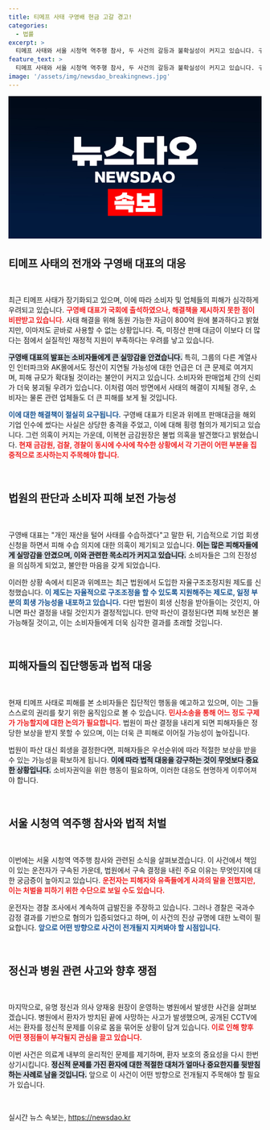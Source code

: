 ```yaml
---
title: 티메프 사태 구영배 현금 고갈 경고!
categories:
  - 법률
excerpt: >
  티메프 사태와 서울 시청역 역주행 참사, 두 사건의 갈등과 불확실성이 커지고 있습니다. 구영배 대표의 사태 해결 의지에 의문이 제기되며 피해자들의 불안감이 증대. 이번 방송에서 자세히 알아봅니다!
feature_text: >
  티메프 사태와 서울 시청역 역주행 참사, 두 사건의 갈등과 불확실성이 커지고 있습니다. 구영배 대표의 사태 해결 의지에 의문이 제기되며 피해자들의 불안감이 증대. 이번 방송에서 자세히 알아봅니다!
image: '/assets/img/newsdao_breakingnews.jpg'
---
```


<p><img src="/assets/img/newsdao_breakingnews.jpg" alt="bookingtag 속보" /></p>

<h2 data-ke-size="size26">티메프 사태의 전개와 구영배 대표의 대응</h2>

<p data-ke-size="size16">&nbsp;</p>  

<p>최근 티메프 사태가 장기화되고 있으며, 이에 따라 소비자 및 업체들의 피해가 심각하게 우려되고 있습니다. <b><span style="color: #ee2323;">구영배 대표가 국회에 출석하였으나, 해결책을 제시하지 못한 점이 비판받고 있습니다.</span></b> 사태 해결을 위해 동원 가능한 자금이 800억 원에 불과하다고 밝혔지만, 이마저도 곧바로 사용할 수 없는 상황입니다. 즉, 미정산 판매 대금이 이보다 더 많다는 점에서 실질적인 재정적 지원이 부족하다는 우려를 낳고 있습니다.</p>

<p><b><span style="background-color: #21538527;">구영배 대표의 발표는 소비자들에게 큰 실망감을 안겼습니다.</span></b> 특히, 그룹의 다른 계열사인 인터파크와 AK몰에서도 정산이 지연될 가능성에 대한 언급은 더 큰 문제로 여겨지며, 피해 규모가 확대될 것이라는 불안이 커지고 있습니다. 소비자와 판매업체 간의 신뢰가 더욱 붕괴될 우려가 있습니다. 이처럼 여러 방면에서 사태의 해결이 지체될 경우, 소비자는 물론 관련 업체들도 더 큰 피해를 보게 될 것입니다.</p>

<p><b><span style="color: #1a5490;">이에 대한 해결책이 절실히 요구됩니다.</span></b> 구영배 대표가 티몬과 위메프 판매대금을 해외 기업 인수에 썼다는 사실은 상당한 충격을 주었고, 이에 대해 횡령 혐의가 제기되고 있습니다. 그런 의혹이 커지는 가운데, 이복현 금감원장은 불법 의혹을 발견했다고 밝혔습니다. <b><span style="color: #ee2323;">현재 금감원, 검찰, 경찰이 동시에 수사에 착수한 상황에서 각 기관이 어떤 부분을 집중적으로 조사하는지 주목해야 합니다.</span></b></p>

<p data-ke-size="size16">&nbsp;</p>  

<h2 data-ke-size="size26">법원의 판단과 소비자 피해 보전 가능성</h2>

<p data-ke-size="size16">&nbsp;</p>  

<p>구영배 대표는 "개인 재산을 털어 사태를 수습하겠다"고 말한 뒤, 기습적으로 기업 회생신청을 하면서 피해 수습 의지에 대한 의혹이 제기되고 있습니다. <b><span style="background-color: #21538527;">이는 많은 피해자들에게 실망감을 안겼으며, 이와 관련한 목소리가 커지고 있습니다.</span></b> 소비자들은 그의 진정성을 의심하게 되었고, 불안한 마음을 갖게 되었습니다.</p>

<p>이러한 상황 속에서 티몬과 위메프는 최근 법원에서 도입한 자율구조조정지원 제도를 신청했습니다. <b><span style="color: #1a5490;">이 제도는 자율적으로 구조조정을 할 수 있도록 지원해주는 제도로, 일정 부분의 회생 가능성을 내포하고 있습니다.</span></b> 다만 법원이 회생 신청을 받아들이는 것인지, 아니면 파산 결정을 내릴 것인지가 결정적입니다. 만약 파산이 결정된다면 피해 보전은 불가능해질 것이고, 이는 소비자들에게 더욱 심각한 결과를 초래할 것입니다.</p>

<p data-ke-size="size16">&nbsp;</p>  

<h2 data-ke-size="size26">피해자들의 집단행동과 법적 대응</h2>

<p data-ke-size="size16">&nbsp;</p>  

<p>현재 티메프 사태로 피해를 본 소비자들은 집단적인 행동을 예고하고 있으며, 이는 그들 스스로의 권리를 찾기 위한 움직임으로 볼 수 있습니다. <b><span style="color: #ee2323;">민사소송을 통해 어느 정도 구제가 가능할지에 대한 논의가 필요합니다.</span></b> 법원이 파산 결정을 내리게 되면 피해자들은 정당한 보상을 받지 못할 수 있으며, 이는 더욱 큰 피해로 이어질 가능성이 높아집니다.</p>

<p>법원이 파산 대신 회생을 결정한다면, 피해자들은 우선순위에 따라 적절한 보상을 받을 수 있는 가능성을 확보하게 됩니다. <b><span style="background-color: #21538527;">이에 따라 법적 대응을 강구하는 것이 무엇보다 중요한 상황입니다.</span></b> 소비자권익을 위한 행동이 필요하며, 이러한 대응도 현명하게 이루어져야 합니다.</p>

<p data-ke-size="size16">&nbsp;</p>  

<h2 data-ke-size="size26">서울 시청역 역주행 참사와 법적 처벌</h2>

<p data-ke-size="size16">&nbsp;</p>  

<p>이번에는 서울 시청역 역주행 참사와 관련된 소식을 살펴보겠습니다. 이 사건에서 책임이 있는 운전자가 구속된 가운데, 법원에서 구속 결정을 내린 주요 이유는 무엇인지에 대한 궁금증이 높아지고 있습니다. <b><span style="color: #ee2323;">운전자는 피해자와 유족들에게 사과의 말을 전했지만, 이는 처벌을 피하기 위한 수단으로 보일 수도 있습니다.</span></b></p>

<p>운전자는 경찰 조사에서 계속하여 급발진을 주장하고 있습니다. 그러나 경찰은 국과수 감정 결과를 기반으로 혐의가 입증되었다고 하며, 이 사건의 진상 규명에 대한 노력이 필요합니다. <b><span style="color: #1a5490;">앞으로 어떤 방향으로 사건이 전개될지 지켜봐야 할 시점입니다.</span></b></p>

<p data-ke-size="size16">&nbsp;</p>  

<h2 data-ke-size="size26">정신과 병원 관련 사고와 향후 쟁점</h2>

<p data-ke-size="size16">&nbsp;</p>  

<p>마지막으로, 유명 정신과 의사 양재웅 원장이 운영하는 병원에서 발생한 사건을 살펴보겠습니다. 병원에서 환자가 방치된 끝에 사망하는 사고가 발생했으며, 공개된 CCTV에서는 환자를 정신적 문제를 이유로 몸을 묶어둔 상황이 담겨 있습니다. <b><span style="color: #ee2323;">이로 인해 향후 어떤 쟁점들이 부각될지 관심을 끌고 있습니다.</span></b></p>

<p>이번 사건은 의료계 내부의 윤리적인 문제를 제기하며, 환자 보호의 중요성을 다시 한번 상기시킵니다. <b><span style="background-color: #21538527;">정신적 문제를 가진 환자에 대한 적절한 대처가 얼마나 중요한지를 뒷받침하는 사례로 남을 것입니다.</span></b> 앞으로 이 사건이 어떤 방향으로 전개될지 주목해야 할 필요가 있습니다.</p>

<p data-ke-size="size16">&nbsp;</p>  
실시간 뉴스 속보는, <a href="https://newsdao.kr" rel="dofollow">https://newsdao.kr</a>



